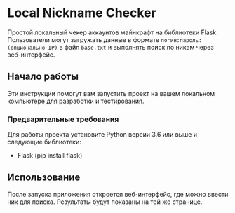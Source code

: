 # Local Nickname Checker
Простой локальный чекер аккаунтов майнкрафт на библиотеки Flask. Пользователи могут загружать данные в формате `логин:пароль:(опционально IP)` в файл `base.txt` и выполнять поиск по никам через веб-интерфейс.

## Начало работы
Эти инструкции помогут вам запустить проект на вашем локальном компьютере для разработки и тестирования.

### Предварительные требования
Для работы проекта установите Python версии 3.6 или выше и следующие библиотеки:
- Flask (pip install flask)

## Использование
После запуска приложения откроется веб-интерфейс, где можно ввести ник для поиска. Результаты будут показаны на той же странице.
